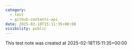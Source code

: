 ```yaml
---
category:
  - test
  - github-contents-api
date: 2025-02-18T15:11:35+00:00
visibility: public
---
```


This test note was created at 2025-02-18T15:11:35+00:00